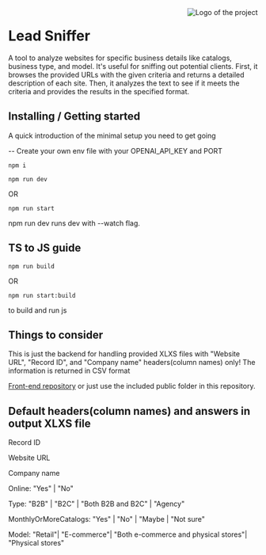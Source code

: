 <img src="https://schertzanimalhospital.com/wp-content/uploads/2018/03/Schertz_iStock-836716796_medium-1024x639.jpg" alt="Logo of the project" align="right">

# Lead Sniffer
A tool to analyze websites for specific business details like catalogs, business type, and model. It's useful for sniffing out potential clients. First, it browses the provided URLs with the given criteria and returns a detailed description of each site. Then, it analyzes the text to see if it meets the criteria and provides the results in the specified format.


## Installing / Getting started

A quick introduction of the minimal setup you need to get going

-- Create your own env file with your OPENAI_API_KEY and PORT

```shell
npm i
```

```shell
npm run dev
```
OR
```shell
npm run start
```

npm run dev runs dev with --watch flag.

## TS to JS guide

```shell
npm run build
```
OR

```shell
npm run start:build
```

to build and run js

## Things to consider 

This is just the backend for handling provided XLXS files with  "Website URL", "Record ID", and  "Company name" headers(column names) only!
The information is returned in CSV format

[Front-end repository](https://github.com/boop-bap/gpt/tree/UI) or just use the included public folder in this repository.

## Default headers(column names) and answers in output XLXS file
 
Record ID

Website URL

Company name

Online: "Yes" | "No"

Type: "B2B" | "B2C" | "Both B2B and B2C" | "Agency"

MonthlyOrMoreCatalogs: "Yes" | "No" | "Maybe | "Not sure"

Model: "Retail"| "E-commerce"| "Both e-commerce and physical stores"| "Physical stores"

